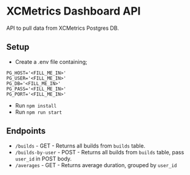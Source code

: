 # XCMetrics Dashboard API
API to pull data from XCMetrics Postgres DB.

## Setup
- Create a .env file containing;
```
PG_HOST='<FILL_ME_IN>'
PG_USER='<FILL_ME_IN>'
PG_DB='<FILL_ME_IN>'
PG_PASS='<FILL_ME_IN>'
PG_PORT='<FILL_ME_IN>'
```
- Run `npm install`
- Run `npm run start`

## Endpoints
- `/builds` - GET - Returns all builds from `builds` table. 
- `/builds-by-user` - POST - Returns all builds from `builds` table, pass `user_id` in POST body.
- `/averages` - GET - Returns average duration, grouped by `user_id`
